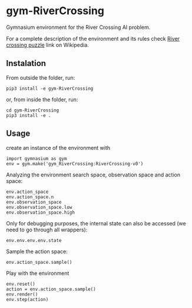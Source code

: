# gym-RiverCrossing

Gymnasium environment for the River Crossing AI problem.

For a complete description of the environment and its rules check [River crossing puzzle](https://en.wikipedia.org/wiki/River_crossing_puzzle#:~:text=A%20river%20crossing%20puzzle%20is,may%20be%20safely%20left%20together) link on Wikipedia.

## Instalation
From outside the folder, run:
```
pip3 install -e gym-RiverCrossing
```
or, from inside the folder, run:
```
cd gym-RiverCrossing
pip3 install -e .

```

## Usage
create an instance of the environment with 
```
import gymnasium as gym
env = gym.make('gym_RiverCrossing:RiverCrossing-v0')
```
Analyzing the environment search space, observation space and action space:
```
env.action_space
env.action_space.n
env.observation_space
env.observation_space.low
env.observation_space.high
```
Only for debugging purposes, the internal state can also be accessed (we need to go through all wrappers):
```
env.env.env.env.state
```

Sample the action space:
```
env.action_space.sample()
```

Play with the environment
```
env.reset()
action = env.action_space.sample()
env.render()
env.step(action)
```